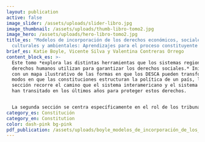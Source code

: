 ```yaml
---
layout: publication
active: false
image_slider: /assets/uploads/slider-libro.jpg
image_thumbnail: /assets/uploads/thumb-libro-tomo2.jpg
image_hero: /assets/uploads/hero-libro-tomo2.jpg
title_es: "Modelos de incorporación de los derechos económicos, sociales,
  culturales y ambientales: Aprendizajes para el proceso constituyente chileno"
brief_es: Katie Boyle, Vicente Silva y Valentina Contreras Orrego
content_block_es: >-
  Este tomo *explora las distintas herramientas que los sistemas regionales de
  derechos humanos utilizan para garantizar los derechos sociales.* Iniciando
  con un mapa ilustrativo de las formas en que los DESCA pueden transformar los
  modos en que las constituciones estructuran la política de un país, la primera
  sección recorre el camino que el sistema interamericano y el sistema europeo
  han transitado en los últimos años para proteger estos derechos.


  La segunda sección se centra específicamente en el rol de los tribunales –tanto regionales como nacionales– en la garantía de los derechos sociales: la denominada “justiciabilidad”. Aquí se presentan diversas posturas sobre el rol que los jueces pueden y deben tener en el respeto, protección y garantía de los derechos sociales, y los impactos que las diversas formas de incorporación del derecho internacional en la Constitución pueden tener sobre la función judicial.
category_es: Constitución
category_en: Constitution
color: dash-pink bg-pink
pdf_publication: /assets/uploads/boyle_modelos_de_incorporación_de_los_derechos_económicos_sociales_culturales_y_ambientales.pdf
---
```

